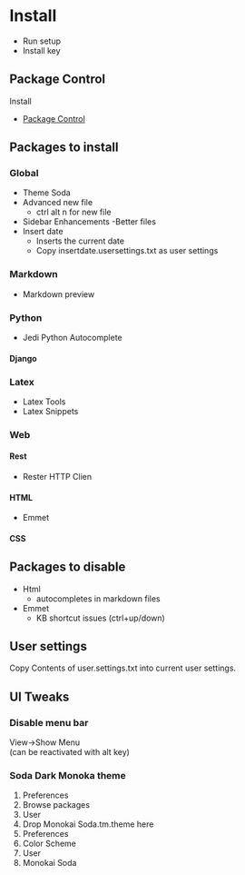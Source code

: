 # Install
- Run setup
- Install key

## Package Control
Install
- [Package Control](https://packagecontrol.io/installation)

## Packages to install

### Global
- Theme Soda
- Advanced new file
	- ctrl alt n for new file
- Sidebar Enhancements
	-Better files
- Insert date
	- Inserts the current date
	- Copy insertdate.usersettings.txt as user settings

### Markdown
- Markdown preview

### Python
- Jedi Python Autocomplete

#### Django

### Latex
- Latex Tools
- Latex Snippets

### Web
#### Rest
- Rester HTTP Clien

#### HTML
- Emmet

#### CSS

## Packages to disable
- Html
	- autocompletes in markdown files
- Emmet
	- KB shortcut issues (ctrl+up/down)

## User settings
Copy Contents of user.settings.txt into current user settings.

## UI Tweaks
### Disable menu bar
View->Show Menu  
(can be reactivated with alt key)

### Soda Dark Monoka theme
1. Preferences
2. Browse packages
3. User
4. Drop Monokai Soda.tm.theme here
5. Preferences
6. Color Scheme
7. User
8. Monokai Soda
